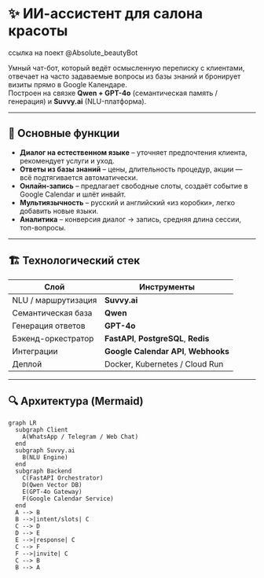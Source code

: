 # ✨ ИИ-ассистент для салона красоты

ссылка на поект @Absolute_beautyBot

Умный чат-бот, который ведёт осмысленную переписку с клиентами, отвечает на часто задаваемые вопросы из базы знаний и бронирует визиты прямо в Google Календаре.  
Построен на связке **Qwen + GPT-4o** (семантическая память / генерация) и **Suvvy.ai** (NLU-платформа).

---

## 📌 Основные функции

- **Диалог на естественном языке** – уточняет предпочтения клиента, рекомендует услуги и уход.  
- **Ответы из базы знаний** – цены, длительность процедур, акции — всё подтягивается автоматически.  
- **Онлайн-запись** – предлагает свободные слоты, создаёт событие в Google Calendar и шлёт инвайт.  
- **Мультиязычность** – русский и английский «из коробки», легко добавить новые языки.  
- **Аналитика** – конверсия диалог → запись, средняя длина сессии, топ-вопросы.  

---

## 🏗️ Технологический стек

| Слой | Инструменты |
|------|-------------|
| NLU / маршрутизация | **Suvvy.ai** |
| Семантическая база | **Qwen** |
| Генерация ответов | **GPT-4o** |
| Бэкенд-оркестратор | **FastAPI**, **PostgreSQL**, **Redis** |
| Интеграции | **Google Calendar API**, **Webhooks** |
| Деплой | Docker, Kubernetes / Cloud Run |

---

## 🔍 Архитектура (Mermaid)

```mermaid
graph LR
  subgraph Client
    A(WhatsApp / Telegram / Web Chat)
  end
  subgraph Suvvy.ai
    B(NLU Engine)
  end
  subgraph Backend
    C(FastAPI Orchestrator)
    D(Qwen Vector DB)
    E(GPT-4o Gateway)
    F(Google Calendar Service)
  end
  A --> B
  B -->|intent/slots| C
  C --> D
  D --> E
  E -->|response| C
  C --> F
  F -->|invite| C
  C --> B
  B --> A
